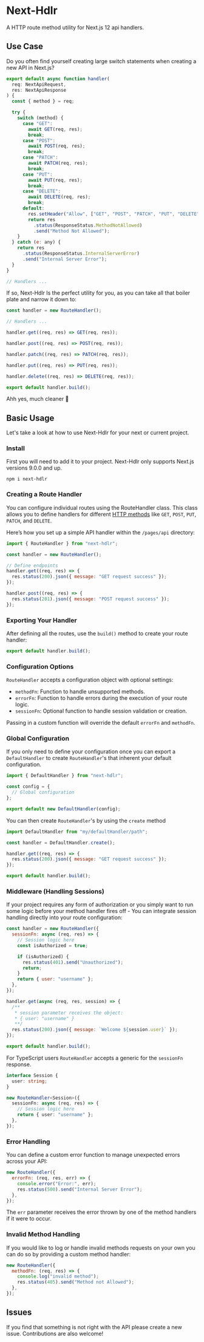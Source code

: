 # Next-Hdlr

A HTTP route method utility for Next.js 12 api handlers.

## Use Case

Do you often find yourself creating large switch statements when creating a new API in Next.js?

```js
export default async function handler(
  req: NextApiRequest,
  res: NextApiResponse
) {
  const { method } = req;

  try {
    switch (method) {
      case "GET":
        await GET(req, res);
        break;
      case "POST":
        await POST(req, res);
        break;
      case "PATCH":
        await PATCH(req, res);
        break;
      case "PUT":
        await PUT(req, res);
        break;
      case "DELETE":
        await DELETE(req, res);
        break;
      default:
        res.setHeader("Allow", ["GET", "POST", "PATCH", "PUT", "DELETE"]);
        return res
          .status(ResponseStatus.MethodNotAllowed)
          .send("Method Not Allowed");
    }
  } catch (e: any) {
    return res
      .status(ResponseStatus.InternalServerError)
      .send("Internal Server Error");
  }
}

// Handlers ...
```

If so, Next-Hdlr Is the perfect utility for you, as you can take all that boiler plate and narrow it down to:

```js
const handler = new RouteHandler();

// Handlers ...

handler.get((req, res) => GET(req, res));

handler.post((req, res) => POST(req, res));

handler.patch((req, res) => PATCH(req, res));

handler.put((req, res) => PUT(req, res));

handler.delete((req, res) => DELETE(req, res));

export default handler.build();
```

Ahh yes, much cleaner 🥤

## Basic Usage

Let's take a look at how to use Next-Hdlr for your next or current project.

### Install

First you will need to add it to your project. Next-Hdlr only supports Next.js versions 9.0.0 and up.

```shell
npm i next-hdlr
```

### Creating a Route Handler

You can configure individual routes using the RouteHandler class. This class allows you to define handlers for different [HTTP methods](https://developer.mozilla.org/en-US/docs/Web/HTTP/Methods) like `GET`, `POST`, `PUT`, `PATCH`, and `DELETE`.

Here’s how you set up a simple API handler within the `/pages/api` directory:

```js
import { RouteHandler } from "next-hdlr";

const handler = new RouteHandler();

// Define endpoints
handler.get((req, res) => {
  res.status(200).json({ message: "GET request success" });
});

handler.post((req, res) => {
  res.status(201).json({ message: "POST request success" });
});
```

### Exporting Your Handler

After defining all the routes, use the `build()` method to create your route handler:

```js
export default handler.build();
```

### Configuration Options

`RouteHandler` accepts a configuration object with optional settings:

- `methodFn`: Function to handle unsupported methods.
- `errorFn`: Function to handle errors during the execution of your route logic.
- `sessionFn`: Optional function to handle session validation or creation.

Passing in a custom function will override the default `errorFn` and `methodFn`.

### Global Configuration

If you only need to define your configuration once you can export a `DefaultHandler` to create `RouteHandler`'s that inherent your default configuration.

```js
import { DefaultHandler } from "next-hdlr";

const config = {
  // Global configuration
};

export default new DefaultHandler(config);
```

You can then create `RouteHandler`'s by using the `create` method

```js
import DefaultHandler from "my/defaultHandler/path";

const handler = DefaultHandler.create();

handler.get((req, res) => {
  res.status(200).json({ message: "GET request success" });
});

export default handler.build();
```

### Middleware (Handling Sessions)

If your project requires any form of authorization or you simply want to run some logic before your method handler fires off - You can integrate session handling directly into your route configuration:

```js
const handler = new RouteHandler({
  sessionFn: async (req, res) => {
    // Session logic here
    const isAuthorized = true;

    if (isAuthorized) {
      res.status(401).send("Unauthorized");
      return;
    }
    return { user: "username" };
  },
});

handler.get(async (req, res, session) => {
  /**
   * session parameter receives the object:
   * { user: "username" }
   **/
  res.status(200).json({ message: `Welcome ${session.user}` });
});

export default handler.build();
```

For TypeScript users `RouteHandler` accepts a generic for the `sessionFn` response.

```ts
interface Session {
  user: string;
}

new RouteHandler<Session>({
  sessionFn: async (req, res) => {
    // Session logic here
    return { user: "username" };
  },
});
```

### Error Handling

You can define a custom error function to manage unexpected errors across your API:

```js
new RouteHandler({
  errorFn: (req, res, err) => {
    console.error("Error:", err);
    res.status(500).send("Internal Server Error");
  },
});
```

The `err` parameter receives the error thrown by one of the method handlers if it were to occur.

### Invalid Method Handling

If you would like to log or handle invalid methods requests on your own you can do so by providing a custom method handler:

```js
new RouteHandler({
  methodFn: (req, res) => {
    console.log("invalid method");
    res.status(405).send("Method not Allowed");
  },
});
```

## Issues

If you find that something is not right with the API please create a new issue. Contributions are also welcome!
